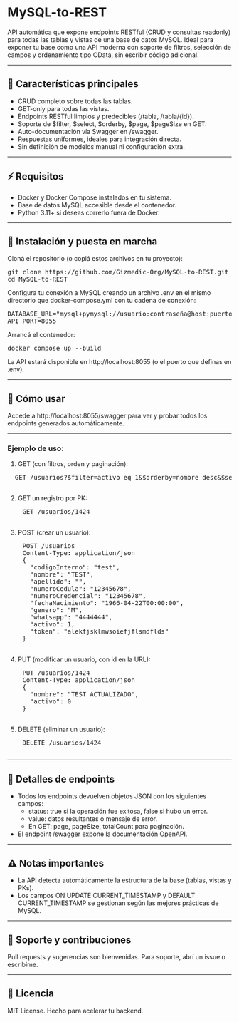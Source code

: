 # MySQL-to-REST

API automática que expone endpoints RESTful (CRUD y consultas readonly) para todas las tablas y vistas de una base de datos MySQL.
Ideal para exponer tu base como una API moderna con soporte de filtros, selección de campos y ordenamiento tipo OData, sin escribir código adicional.

---

## 🚀 Características principales

- CRUD completo sobre todas las tablas.
- GET-only para todas las vistas.
- Endpoints RESTful limpios y predecibles (/tabla, /tabla/{id}).
- Soporte de $filter, $select, $orderby, $page, $pageSize en GET.
- Auto-documentación vía Swagger en /swagger.
- Respuestas uniformes, ideales para integración directa.
- Sin definición de modelos manual ni configuración extra.

---

## ⚡ Requisitos

- Docker y Docker Compose instalados en tu sistema.
- Base de datos MySQL accesible desde el contenedor.
- Python 3.11+ si deseas correrlo fuera de Docker.

---

## 📂 Instalación y puesta en marcha

Cloná el repositorio (o copiá estos archivos en tu proyecto):

<pre>
git clone https://github.com/Gizmedic-Org/MySQL-to-REST.git
cd MySQL-to-REST
</pre>

Configura tu conexión a MySQL creando un archivo .env en el mismo directorio que docker-compose.yml con tu cadena de conexión:

<pre>
DATABASE_URL="mysql+pymysql://usuario:contraseña@host:puerto/nombre_base"
API_PORT=8055
</pre>

Arrancá el contenedor:

<pre>
docker compose up --build
</pre>

La API estará disponible en http://localhost:8055 (o el puerto que definas en .env).

---

## 🧪 Cómo usar

Accede a http://localhost:8055/swagger para ver y probar todos los endpoints generados automáticamente.

---

### Ejemplo de uso:

1. GET (con filtros, orden y paginación):

  <pre>
  GET /usuarios?$filter=activo eq 1&$orderby=nombre desc&$select=id,nombre,apellido&$page=1&$pageSize=10
  </pre>
  
2. GET un registro por PK:

  <pre>
    GET /usuarios/1424
  </pre>

3. POST (crear un usuario):

  <pre>
    POST /usuarios
    Content-Type: application/json
    {
      "codigoInterno": "test",
      "nombre": "TEST",
      "apellido": "",
      "numeroCedula": "12345678",
      "numeroCredencial": "12345678",
      "fechaNacimiento": "1966-04-22T00:00:00",
      "genero": "M",
      "whatsapp": "4444444",
      "activo": 1,
      "token": "alekfjsklmwsoiefjflsmdflds"
    }
  </pre>

4. PUT (modificar un usuario, con id en la URL):

  <pre>
    PUT /usuarios/1424
    Content-Type: application/json
    {
      "nombre": "TEST ACTUALIZADO",
      "activo": 0
    }
  </pre>

5. DELETE (eliminar un usuario):

  <pre>
    DELETE /usuarios/1424
  </pre>

---

## 📝 Detalles de endpoints

- Todos los endpoints devuelven objetos JSON con los siguientes campos:
  - status: true si la operación fue exitosa, false si hubo un error.
  - value: datos resultantes o mensaje de error.
  - En GET: page, pageSize, totalCount para paginación.
- El endpoint /swagger expone la documentación OpenAPI.

---

## ⚠️ Notas importantes

- La API detecta automáticamente la estructura de la base (tablas, vistas y PKs).
- Los campos ON UPDATE CURRENT_TIMESTAMP y DEFAULT CURRENT_TIMESTAMP se gestionan según las mejores prácticas de MySQL.

---

## 💬 Soporte y contribuciones

Pull requests y sugerencias son bienvenidas.
Para soporte, abrí un issue o escribime.

---

## 🏁 Licencia

MIT License.
Hecho para acelerar tu backend.

